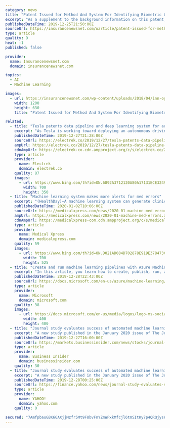 ```yaml
---
category: news
title: "Patent Issued for Method And System For Identifying Biometric Characteristics Using Machine Learning Techniques (USPTO 10,503,970)"
excerpt: "As a supplement to the background information on this patent, NewsRx correspondents also obtained the inventors’ summary information for this patent: “To efficiently and accurately predict a user’s health status and corresponding longevity metric, a biometric characteristic system may be trained using various machine learning techniques ..."
publishedDateTime: 2019-12-25T21:50:00Z
sourceUrl: https://insurancenewsnet.com/oarticle/patent-issued-for-method-and-system-for-identifying-biometric-characteristics-using-machine-learning-techniques-uspto-10503970
type: article
quality: 9
heat: -1
published: false

provider:
  name: Insurancenewsnet.com
  domain: insurancenewsnet.com

topics:
  - AI
  - Machine Learning

images:
  - url: https://insurancenewsnet.com/wp-content/uploads/2018/04/inn-og-default.jpg
    width: 1200
    height: 630
    title: "Patent Issued for Method And System For Identifying Biometric Characteristics Using Machine Learning Techniques (USPTO 10,503,970)"

related:
  - title: "Tesla patents data pipeline and deep learning system for autonomous driving"
    excerpt: "As Tesla is working toward deploying an autonomous driving system as soon as next year, the automaker is patenting a data pipeline and deep learning system that could help them develop it faster. The system has been revealed in a new patent application by Tesla called ‘Data Pipeline and Deep Learning System for Autonomous Driving’."
    publishedDateTime: 2019-12-27T21:28:00Z
    sourceUrl: https://electrek.co/2019/12/27/tesla-patents-data-pipeline-deep-learning-autonomous-driving/
    ampUrl: https://electrek.co/2019/12/27/tesla-patents-data-pipeline-deep-learning-autonomous-driving/amp/
    cdnAmpUrl: https://electrek-co.cdn.ampproject.org/c/s/electrek.co/2019/12/27/tesla-patents-data-pipeline-deep-learning-autonomous-driving/amp/
    type: article
    provider:
      name: Electrek
      domain: electrek.co
    quality: 87
    images:
      - url: https://www.bing.com/th?id=ON.6892A3712120A80A17131ECE3249BB69
        width: 700
        height: 350
  - title: "Machine learning system makes more alerts for med errors"
    excerpt: "(HealthDay)—A machine learning system can generate clinically valid alerts for medication errors that might be missed with existing clinical decision support (CDS) systems, according to a study published in the January issue of The Joint Commission Journal on Quality and Patient Safety. Ronen Rozenblum, Ph.D., M.P.H., from Harvard Medical ..."
    publishedDateTime: 2020-01-02T10:06:00Z
    sourceUrl: https://medicalxpress.com/news/2020-01-machine-med-errors.html
    ampUrl: https://medicalxpress.com/news/2020-01-machine-med-errors.amp
    cdnAmpUrl: https://medicalxpress-com.cdn.ampproject.org/c/s/medicalxpress.com/news/2020-01-machine-med-errors.amp
    type: article
    provider:
      name: Medical Xpress
      domain: medicalxpress.com
    quality: 59
    images:
      - url: https://www.bing.com/th?id=ON.D021AD084D702878E919E378473C6E96
        width: 700
        height: 525
  - title: "Create and run machine learning pipelines with Azure Machine Learning SDK"
    excerpt: "In this article, you learn how to create, publish, run, and track a machine learning pipeline by using the Azure Machine Learning SDK. Use ML pipelines to create a workflow that stitches together various ML phases, and then publish that pipeline into your Azure Machine Learning workspace to access later or share with others. ML pipelines are ..."
    publishedDateTime: 2019-12-28T22:43:00Z
    sourceUrl: https://docs.microsoft.com/en-us/azure/machine-learning/how-to-create-your-first-pipeline
    type: article
    provider:
      name: Microsoft
      domain: microsoft.com
    quality: 38
    images:
      - url: https://docs.microsoft.com/en-us/media/logos/logo-ms-social.png
        width: 400
        height: 400
  - title: "Journal study evaluates success of automated machine learning system to prevent medication prescribing errors"
    excerpt: "A new study published in the January 2020 issue of The Joint Commission Journal on Quality and Patient Safety used retrospective data to evaluate the ability of a machine learning system – a platform that applies and automates advanced machine learning algorithms – to identify and prevent medication prescribing errors not previously ..."
    publishedDateTime: 2019-12-27T16:00:00Z
    sourceUrl: https://markets.businessinsider.com/news/stocks/journal-study-evaluates-success-of-automated-machine-learning-system-to-prevent-medication-prescribing-errors-1028786454
    type: article
    provider:
      name: Business Insider
      domain: businessinsider.com
    quality: 30
  - title: "Journal study evaluates success of automated machine learning system to prevent medication prescribing errors"
    excerpt: "A new study published in the January 2020 issue of The Joint Commission Journal on Quality and Patient Safety used retrospective data to evaluate the ability of a machine learning system – a platform that applies and automates advanced machine learning algorithms – to identify and prevent medication prescribing errors not previously ..."
    publishedDateTime: 2019-12-28T00:25:00Z
    sourceUrl: https://finance.yahoo.com/news/journal-study-evaluates-success-automated-170010541.html
    type: article
    provider:
      name: YAHOO!
      domain: yahoo.com
    quality: 0

secured: "7AmfpbauGBK6GAXjjMzfr5Mt9F8bvFnYZmWPxkMfcjl6tmSItKy7p4QRQjysKBZ6CnFHFahpR/Rl5JE4r6kD/B3rZLoYqv2cKURoQmGZVAMwyiCzKwD0sotH7+J5v/M3meBWDZt8zaLorg48yt1n2p1L/aKYNHBj7ZnjKiPFRfGM7BJFdujZmIy2yEnAMIcnt7+Z3tRQgzmu9Jc82K4tzEmeejN1OnTRgay85/r7AlAbNgQfbhwcOTo4ZdZ0vhpbcabVix07Z/7i4Kd+eDPaNg==;xbQRBV6xgG1b2aQG3CMSAQ=="
---
```


